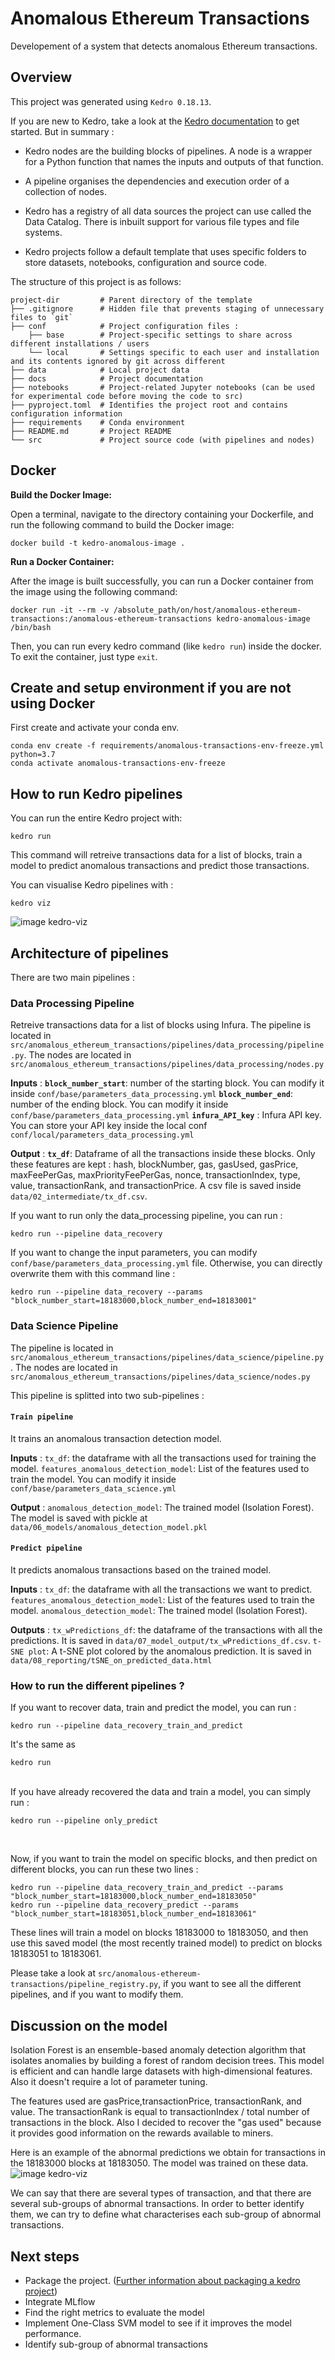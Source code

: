 # Anomalous Ethereum Transactions

Developement of a system that detects anomalous Ethereum transactions.

## Overview

This project was generated using `Kedro 0.18.13`.

If you are new to Kedro, take a look at the [Kedro documentation](https://kedro.readthedocs.io) to get started. But in summary :

* Kedro nodes are the building blocks of pipelines. A node is a wrapper for a Python function that names the inputs and outputs of that function.

* A pipeline organises the dependencies and execution order of a collection of nodes.

* Kedro has a registry of all data sources the project can use called the Data Catalog. There is inbuilt support for various file types and file systems.

* Kedro projects follow a default template that uses specific folders to store datasets, notebooks, configuration and source code.

The structure of this project is as follows:

    project-dir         # Parent directory of the template
    ├── .gitignore      # Hidden file that prevents staging of unnecessary files to `git`
    ├── conf            # Project configuration files :
        ├── base        # Project-specific settings to share across different installations / users
        └── local       # Settings specific to each user and installation and its contents ignored by git across different
    ├── data            # Local project data
    ├── docs            # Project documentation
    ├── notebooks       # Project-related Jupyter notebooks (can be used for experimental code before moving the code to src)
    ├── pyproject.toml  # Identifies the project root and contains configuration information
    ├── requirements    # Conda environment
    ├── README.md       # Project README
    └── src             # Project source code (with pipelines and nodes)
    

## Docker

**Build the Docker Image:**

Open a terminal, navigate to the directory containing your Dockerfile, and run the following command to build the Docker image:

```
docker build -t kedro-anomalous-image .
```

**Run a Docker Container:**

After the image is built successfully, you can run a Docker container from the image using the following command:

```
docker run -it --rm -v /absolute_path/on/host/anomalous-ethereum-transactions:/anomalous-ethereum-transactions kedro-anomalous-image /bin/bash
```

Then, you can run every kedro command (like `kedro run`) inside the docker.
To exit the container, just type `exit`.


## Create and setup environment if you are not using Docker

First create and activate your conda env.
```
conda env create -f requirements/anomalous-transactions-env-freeze.yml python=3.7
conda activate anomalous-transactions-env-freeze
```

## How to run Kedro pipelines

You can run the entire Kedro project with:

```
kedro run
```

This command will retreive transactions data for a list of blocks, train a model to predict anomalous transactions and predict those transactions.

You can visualise Kedro pipelines with :
```
kedro viz
```

![image kedro-viz](README_image_viz.png "Visualisation of pipelines and nodes")

## Architecture of pipelines

There are two main pipelines :

### Data Processing Pipeline
Retreive transactions data for a list of blocks using Infura.
The pipeline is located in `src/anomalous_ethereum_transactions/pipelines/data_processing/pipeline.py`.
The nodes are located in `src/anomalous_ethereum_transactions/pipelines/data_processing/nodes.py`


**Inputs** : 
**`block_number_start`**: number of the starting block. You can modify it inside `conf/base/parameters_data_processing.yml`
**`block_number_end`**: number of the ending block. You can modify it inside `conf/base/parameters_data_processing.yml`
**`infura_API_key`** : Infura API key. You can store your API key inside the local conf `conf/local/parameters_data_processing.yml`

**Output** : 
**`tx_df`**: Dataframe of all the transactions inside these blocks. Only these features are kept :  hash, blockNumber, gas, gasUsed, gasPrice, maxFeePerGas, maxPriorityFeePerGas, nonce, transactionIndex, type, value, transactionRank, and transactionPrice. A csv file is saved inside `data/02_intermediate/tx_df.csv`.
    
If you want to run only the data_processing pipeline, you can run :
```
kedro run --pipeline data_recovery
```
If you want to change the input parameters, you can modify `conf/base/parameters_data_processing.yml` file. Otherwise, you can directly overwrite them with this command line :
```
kedro run --pipeline data_recovery --params "block_number_start=18183000,block_number_end=18183001"
```

### Data Science Pipeline

The pipeline is located in `src/anomalous_ethereum_transactions/pipelines/data_science/pipeline.py`.
The nodes are located in `src/anomalous_ethereum_transactions/pipelines/data_science/nodes.py`

This pipeline is splitted into two sub-pipelines :

#### `Train pipeline`
It trains an anomalous transaction detection model.

**Inputs** : 
`tx_df`: the dataframe with all the transactions used for training the model.
`features_anomalous_detection_model`: List of the features used to train the model. You can modify it inside `conf/base/parameters_data_science.yml`

**Output** : 
`anomalous_detection_model`: The trained model (Isolation Forest). The model is saved with pickle at `data/06_models/anomalous_detection_model.pkl `


#### `Predict pipeline`
It predicts anomalous transactions based on the trained model.

**Inputs** : 
`tx_df`: the dataframe with all the transactions we want to predict.
`features_anomalous_detection_model`: List of the features used to train the model.
`anomalous_detection_model`: The trained model (Isolation Forest).

**Outputs** : 
`tx_wPredictions_df`: the dataframe of the transactions with all the predictions. It is saved in `data/07_model_output/tx_wPredictions_df.csv`.
`t-SNE plot`: A t-SNE plot colored by the anomalous prediction. It is saved in `data/08_reporting/tSNE_on_predicted_data.html`

### How to run the different pipelines ?

If you want to recover data, train and predict the model, you can run :
```
kedro run --pipeline data_recovery_train_and_predict
```
It's the same as 
```
kedro run
```
<br/>
If you have already recovered the data and train a model, you can simply run :

```
kedro run --pipeline only_predict
```

<br/>

Now, if you want to train the model on specific blocks, and then predict on different blocks, you can run these two lines :

```
kedro run --pipeline data_recovery_train_and_predict --params "block_number_start=18183000,block_number_end=18183050"
kedro run --pipeline data_recovery_predict --params "block_number_start=18183051,block_number_end=18183061"
```
These lines will train a model on blocks 18183000 to 18183050, and then use this saved model (the most recently trained model) to predict on blocks 18183051 to 18183061. 

Please take a look at `src/anomalous-ethereum-transactions/pipeline_registry.py`, if you want to see all the different pipelines, and if you want to modify them.

## Discussion on the model

Isolation Forest is an ensemble-based anomaly detection algorithm that isolates anomalies by building a forest of random decision trees. This model is efficient and can handle large datasets with high-dimensional features. Also it doesn't require a lot of parameter tuning.

The features used are gasPrice,transactionPrice, transactionRank, and value. The transactionRank is equal to transactionIndex / total number of transactions in the block. 
Also I decided to recover the "gas used" because it provides good information on the rewards available to miners.

Here is an example of the abnormal predictions we obtain for transactions in the 18183000 blocks at 18183050. The model was trained on these data. 
![image kedro-viz](README_image_tSNE_on_predicted_data.png "Visualisation of pipelines and nodes")

We can say that there are several types of transaction, and that there are several sub-groups of abnormal transactions. In order to better identify them, we can try to define what characterises each sub-group of abnormal transactions.

## Next steps

* Package the project. ([Further information about packaging a kedro project](https://kedro.readthedocs.io/en/stable/tutorial/package_a_project.html))
* Integrate MLflow
* Find the right metrics to evaluate the model
* Implement One-Class SVM model to see if it improves the model performance.
* Identify sub-group of abnormal transactions

